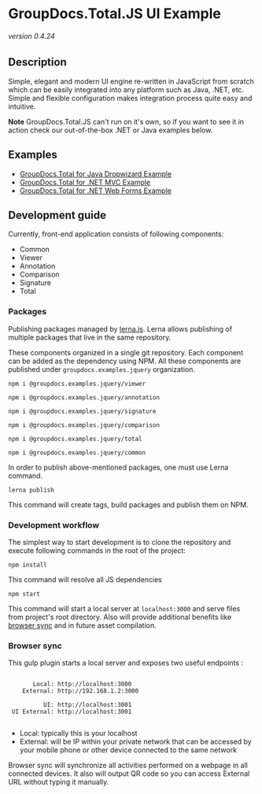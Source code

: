 # GroupDocs.Total.JS UI Example
###### version 0.4.24


## Description
Simple, elegant and modern UI engine re-written in JavaScript from scratch which can be easily integrated into any platform such as Java, .NET, etc.
Simple and flexible configuration makes integration process quite easy and intuitive.

**Note** GroupDocs.Total.JS can't run on it's own, so if you want to see it in action check our out-of-the-box .NET or Java examples below.


## Examples
- [GroupDocs.Total for Java Dropwizard Example](https://github.com/groupdocs-total/GroupDocs.Total-for-Java-Dropwizard)
- [GroupDocs.Total for .NET MVC Example](https://github.com/groupdocs-total/GroupDocs.Total-for-NET-MVC)
- [GroupDocs.Total for .NET Web Forms Example](https://github.com/groupdocs-total/GroupDocs.Total-for-NET-WebForms)

## Development guide

Currently, front-end application consists of following components:

* Common
* Viewer
* Annotation
* Comparison
* Signature
* Total

### Packages

Publishing packages managed by [lerna.js](https://lernajs.io/). Lerna allows publishing of multiple packages that live in the same repository.

These components organized in a single git repository. Each component can be added as the dependency using NPM. All these components are published under `groupdocs.examples.jquery` organization.

```shell
npm i @groupdocs.examples.jquery/viewer
```
```shell
npm i @groupdocs.examples.jquery/annotation
```
```shell
npm i @groupdocs.examples.jquery/signature
```
```shell
npm i @groupdocs.examples.jquery/comparison
```
```shell
npm i @groupdocs.examples.jquery/total
```
```shell
npm i @groupdocs.examples.jquery/common
```

In order to publish above-mentioned packages, one must use Lerna command.

```shell
lerna publish
```

This command will create tags, build packages and publish them on NPM.

### Development workflow

The simplest way to start development is to clone the repository and execute following commands in the root of the project:

```shell
npm install
```
This command will resolve all JS dependencies

```shell
npm start
```
This command will start a local server at `localhost:3000` and serve files from project's root directory. Also will provide additional benefits like [browser sync](https://browsersync.io/) and in future asset compilation.



### Browser sync

This gulp plugin starts a local server and exposes two useful endpoints :

```shell
 
       Local: http://localhost:3000
    External: http://192.168.1.2:3000
 
          UI: http://localhost:3001
 UI External: http://localhost:3001
 
```


* Local: typically this is your localhost
* External: will be IP within your private network that can be accessed by your mobile phone or other device connected to the same network

Browser sync will synchronize all activities performed on a webpage in all connected devices. It also will output QR code so you can access External URL without typing it manually.
